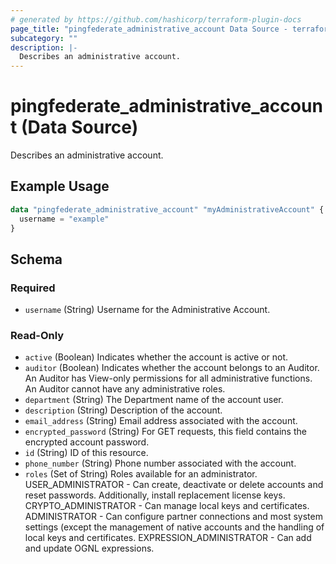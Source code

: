 ```yaml
---
# generated by https://github.com/hashicorp/terraform-plugin-docs
page_title: "pingfederate_administrative_account Data Source - terraform-provider-pingfederate"
subcategory: ""
description: |-
  Describes an administrative account.
---
```


# pingfederate_administrative_account (Data Source)

Describes an administrative account.

## Example Usage

```terraform
data "pingfederate_administrative_account" "myAdministrativeAccount" {
  username = "example"
}
```

<!-- schema generated by tfplugindocs -->
## Schema

### Required

- `username` (String) Username for the Administrative Account.

### Read-Only

- `active` (Boolean) Indicates whether the account is active or not.
- `auditor` (Boolean) Indicates whether the account belongs to an Auditor. An Auditor has View-only permissions for all administrative functions. An Auditor cannot have any administrative roles.
- `department` (String) The Department name of the account user.
- `description` (String) Description of the account.
- `email_address` (String) Email address associated with the account.
- `encrypted_password` (String) For GET requests, this field contains the encrypted account password.
- `id` (String) ID of this resource.
- `phone_number` (String) Phone number associated with the account.
- `roles` (Set of String) Roles available for an administrator. USER_ADMINISTRATOR - Can create, deactivate or delete accounts and reset passwords. Additionally, install replacement license keys. CRYPTO_ADMINISTRATOR - Can manage local keys and certificates. ADMINISTRATOR - Can configure partner connections and most system settings (except the management of native accounts and the handling of local keys and certificates. EXPRESSION_ADMINISTRATOR - Can add and update OGNL expressions.
